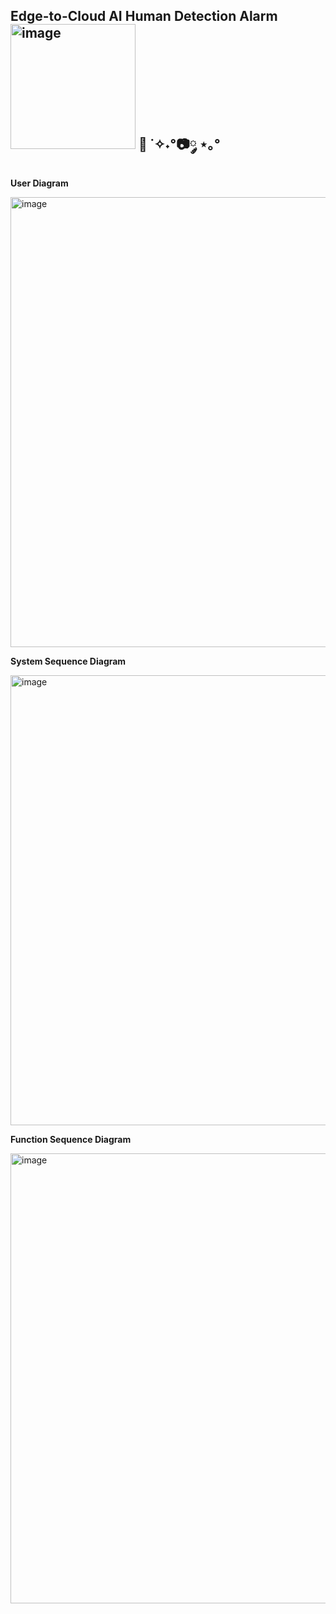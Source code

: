 ## **Edge-to-Cloud AI Human Detection Alarm**<img width="200" height="200" alt="image" src="https://github.com/user-attachments/assets/56c765fd-86cf-4448-87e5-05f0f46606a0" /> 🤖 ˙✧˖°📷༘ ⋆｡°




**User Diagram**

<img width="1280" height="720" alt="image" src="https://github.com/user-attachments/assets/5e007b4b-7e44-412c-8b14-8ae8bd8a3208" />


**System Sequence Diagram**

<img width="1280" height="720" alt="image" src="https://github.com/user-attachments/assets/ddb00f59-e00b-43c9-9351-9f825c3f7992" />

**Function Sequence Diagram**

<img width="1280" height="720" alt="image" src="https://github.com/user-attachments/assets/41e6ead9-1b4e-4eec-b818-18313bdf44c3" />

